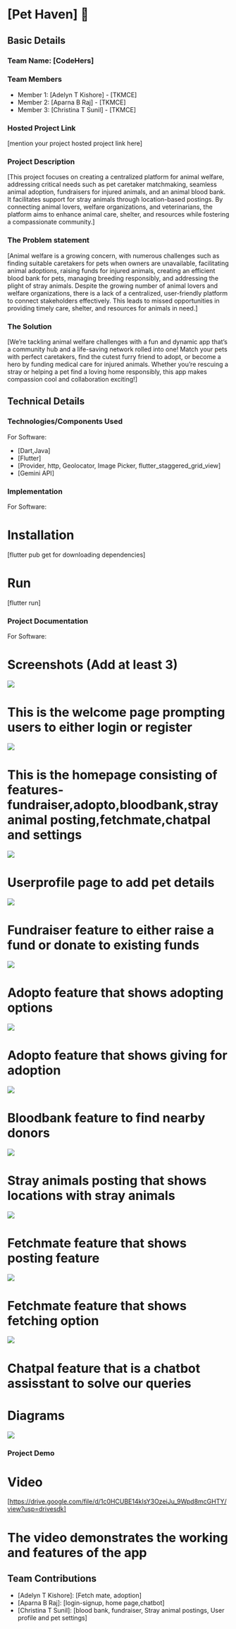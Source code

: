 # [Pet Haven] 🎯


## Basic Details
### Team Name: [CodeHers]


### Team Members
- Member 1: [Adelyn T Kishore] - [TKMCE]
- Member 2: [Aparna B Raj] - [TKMCE]
- Member 3: [Christina T Sunil] - [TKMCE]

### Hosted Project Link
[mention your project hosted project link here]

### Project Description
[This project focuses on creating a centralized platform for animal welfare, addressing critical needs such as pet caretaker matchmaking, seamless animal adoption, fundraisers for injured animals, and an animal blood bank. It facilitates support for stray animals through location-based postings. By connecting animal lovers, welfare organizations, and veterinarians, the platform aims to enhance animal care, shelter, and resources while fostering a compassionate community.]

### The Problem statement
[Animal welfare is a growing concern, with numerous challenges such as finding suitable caretakers for pets when owners are unavailable, facilitating animal adoptions, raising funds for injured animals, creating an efficient blood bank for pets, managing breeding responsibly, and addressing the plight of stray animals. Despite the growing number of animal lovers and welfare organizations, there is a lack of a centralized, user-friendly platform to connect stakeholders effectively. This leads to missed opportunities in providing timely care, shelter, and resources for animals in need.]

### The Solution
[We’re tackling animal welfare challenges with a fun and dynamic app that’s a community hub and a life-saving network rolled into one! Match your pets with perfect caretakers, find the cutest furry friend to adopt, or become a hero by funding medical care for injured animals. Whether you’re rescuing a stray or helping a pet find a loving home responsibly, this app makes compassion cool and collaboration exciting!]

## Technical Details
### Technologies/Components Used
For Software:
- [Dart,Java]
- [Flutter]
- [Provider, http, Geolocator, Image Picker, flutter_staggered_grid_view]
- [Gemini API]

### Implementation
For Software:
# Installation
[flutter pub get for downloading dependencies]

# Run
[flutter run]

### Project Documentation
For Software:

# Screenshots (Add at least 3)

![](https://github.com/apzz21/CODE_HERS/blob/master/Homepage-1.jpeg)
# This is the welcome page prompting users to either login or register

![](https://github.com/apzz21/CODE_HERS/blob/master/Dashboard-2.jpeg)
# This is the homepage consisting of features-fundraiser,adopto,bloodbank,stray animal posting,fetchmate,chatpal and settings

![](https://github.com/apzz21/CODE_HERS/blob/master/Profile-3.jpeg)
# Userprofile page to add pet details

![](https://github.com/apzz21/CODE_HERS/blob/master/Fundraiser-4.jpeg)
# Fundraiser feature to either raise a fund or donate to existing funds

![](https://github.com/apzz21/CODE_HERS/blob/master/Adopto-5.1.jpeg)
# Adopto feature that shows adopting options

![](https://github.com/apzz21/CODE_HERS/blob/master/Adopto-5.2.jpeg)
# Adopto feature that shows giving for adoption

![](https://github.com/apzz21/CODE_HERS/blob/master/bloodbank-6.jpeg)
# Bloodbank feature to find nearby donors

![](https://github.com/apzz21/CODE_HERS/blob/master/straylocation-7.jpeg)
# Stray animals posting that shows locations with stray animals

![](https://github.com/apzz21/CODE_HERS/blob/master/fetchmate-8.1.jpeg)
# Fetchmate feature that shows posting feature

![](https://github.com/apzz21/CODE_HERS/blob/master/fetchmate-8.2.jpeg)
# Fetchmate feature that shows fetching option

![](https://github.com/apzz21/CODE_HERS/blob/master/chatpal-9.jpeg)
# Chatpal feature that is a chatbot assisstant to solve our queries


# Diagrams
![](blob:https://web.whatsapp.com/9594fd19-9a0f-4d40-9697-66667c15612d)


### Project Demo
# Video
[https://drive.google.com/file/d/1c0HCUBE14kIsY3OzeiJu_9Wpd8mcGHTY/view?usp=drivesdk]
# The video demonstrates the working and features of the app

## Team Contributions
- [Adelyn T Kishore]: [Fetch mate, adoption]
- [Aparna B Raj]: [login-signup, home page,chatbot]
- [Christina T Sunil]: [blood bank, fundraiser, Stray animal postings, User profile and pet settings]

